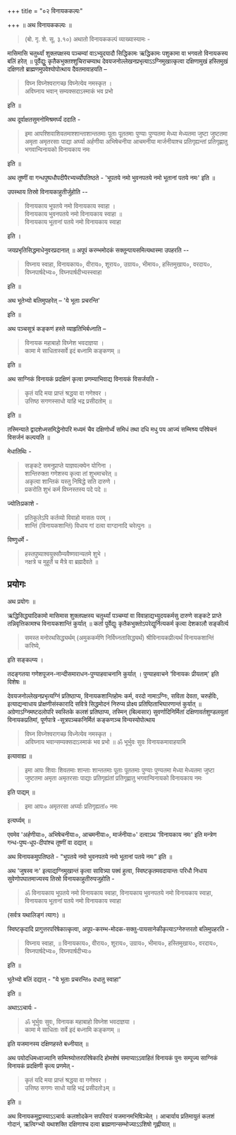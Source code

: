 +++
title = "०२ विनायककल्पः"

+++
॥ अथ विनायककल्पः ॥

> (बो. गृ. शे. सू. ३.१०) अथातो विनायककल्पं व्याख्यास्यामः -

मासिमासि चतुर्थ्यां शुक्लपक्षस्य पञ्चम्यां वाऽभ्युदयादौ सिद्धिकामः ऋद्धिकामः पशुकामा वा भगवतो विनायकस्य बलिं हरेत् ॥ पूर्वेद्युुः कृतैकभुक्तश्शुचिराचम्याथ देवयजनोल्लेखनप्रभृत्याऽऽग्निमुखात्कृत्वा दक्षिणामुखं हस्तिमुखं दक्षिणतो ब्राह्मणमुपवेश्योपोत्थाय दैवतमावाहयति –

> विघ्न विघ्नेश्वरागच्छ विघ्नेत्येव नमस्कृत ।  
अविघ्नाय भवान् सम्यक्सदाऽस्माकं भव प्रभो 

इति ॥

अथ दूर्वाक्षतसुमनोमिश्रमर्घ्यं ददाति -

> इमा आपश्शिवाशिवतमाश्शान्ताशान्ततमाः पूताः पूततमाः पुण्याः पुण्यतमा मेध्या मेध्यतमा जुष्टा जुष्टतमा अमृता अमृतरसाः पाद्या अर्घ्या अर्हणीया अभिषेचनीया आचमनीया मार्जनीयाश्च प्रतिगृह्यन्तां प्रतिगृह्णातु भगवान्विनायको विनायकाय नमः

इति ॥

अथ तूष्णीं वा गन्धपुष्पधौपदीपैरभ्यर्च्योपतिष्ठते - 'भूपतये नमो भुवनपतये नमो भूतानां पतये नमः' इति ॥

उपस्थाय तिस्रो विनायकाहुतीर्जुहोति --

> विनायकाय भूपतये नमो विनायकाय स्वाहा ।    
विनायकाय भुवनपतये नमो विनायकाय स्वाहा ॥  
विनायकाय भूतानां पतये नमो विनायकाय स्वाहा

इति ।

जयप्रभृतिसिद्धमाधेनुवरप्रदानात् ॥ अपूपं करम्भमोदकं सक्तून्पायसमित्यथास्मा उपहरति --

> विघ्नाय स्वाहा, विनायकाय०, वीराय०, शूराय०, उग्राय०, भीमाय०,   हस्तिमुखाय०, वरदाय०, विघ्नपार्षदेभ्यः०, विघ्नपार्षदीभ्यस्स्वाहा

इति ॥

अथ भूतेभ्यो बलिमुपहरेत् – 'ये भूताः प्रचरन्ति' 

इति ॥

अथ पञ्चसूत्रं कङ्कणं हस्ते व्याहृतिभिर्बध्नाति –

> विनायक महाबाहो विघ्नेश भवदाज्ञया ।     
कामा मे साधितास्सर्वे इदं बध्नामि कङ्कणम् ॥

इति ॥

अथ साग्निकं विनायकं प्रदक्षिणं कृत्वा प्रणम्याभिवाद्य विनायकं विसर्जयति -

> कृतं यदि मया प्राप्तं श्रद्धया वा गणेश्वर ।   
उत्तिष्ठ सगणस्साधो याहि भद्र प्रसीदतोम् ॥

इति ॥

तस्मिन्याते द्वादशेध्मसमिद्धेनोपरि मध्यमं चैव दक्षिणोर्ध्वं समिधं तथा
दधि मधु पय आज्यं सम्मिश्र्य परिषेचनं विसर्जनं कल्पयति ॥

मेधातिथिः -  

> सङ्कटे समनुप्राप्ते याज्ञवल्क्येन योगिना ।  
शान्तिरुक्ता गणेशस्य कृत्वा तां शुभमाचरेत् ॥  
अकृत्वा शान्तिकं यस्तु निषिद्धे सति दारुणे ।  
प्रकरोति शुभं कर्म विघ्नस्तस्य पदे पदे ॥

ज्योतिःप्रकाशे -

> प्रतिकूलेऽपि कर्तव्यो विवाहो मासतः परम् ।  
शान्तिं (विनायकशान्तिं) विधाय गां दत्वा वाग्दानादि चरेत्पुनः ॥

विष्णुधर्मे -

> हस्तपुष्याश्वयुक्सौम्यवैष्णवान्यतमे शुभे ।  
नक्षत्रे च मुहूर्ते च मैत्रे वा ब्रह्मदैवते ॥

## प्रयोगः

अथ प्रयोगः ॥

ऋद्धिसिद्ध्यादिकामो मासिमास शुक्लपक्षस्य चतुर्थ्यां पञ्चम्यां वा विवाहाद्यभ्युदयकर्मसु दारुणे सङ्कटे प्राप्ते तन्निवृत्तिकामश्च विनायकशान्तिं कुर्यात् ॥ कर्ता पूर्वेद्युः कृतैकभुक्तोऽपरेद्युर्नित्यकर्म कृत्वा देशकालौ सङ्कीर्त्य

> समस्त मनोरथसिद्ध्यर्थम् (अमुककर्मणि निर्विघ्नतासिद्ध्यर्थं) श्रीविनायकप्रीत्यर्थं विनायकशान्तिं करिष्ये,

इति सङ्कल्प्य ।

तदङ्गतया गणेशपूजन-नान्दीसमाराधन-पुण्याहवाचनानि कुर्यात् । पुण्याहवाचने ‘विनायकः प्रीयताम्' इति विशेषः ॥

देवयजनोल्लेखनप्रभृत्यग्निं प्रतिष्ठाप्य, विनायकशान्तिहोमः कर्म, वरदो नामाऽग्निः, सविता देवता, चरुर्हविः, इत्याद्यन्वाधाय प्रोक्षणीसंस्कारादि सवित्रे सिद्धमोदनं निरुप्य प्रोक्ष्य प्रतिष्ठिताभिघारणान्तं कुर्यात् ॥ अग्रेणाऽग्निमष्टदलोपरि स्वस्तिके कलशं प्रतिष्ठाप्य, तस्मिन् (बिल्वसार) सुवर्णादिनिर्मितां दक्षिणावर्तशुण्डलयुतां विनायकप्रतिमां, पूर्णपात्रे -सूत्रपञ्चकनिर्मितं कङ्कणञ्च विन्यस्योपोत्थाय

> विघ्न विघ्नेश्वरागच्छ विध्नेत्येव नमस्कृत ।   
अविघ्नाय भवान्सम्यक्सदाऽस्माकं भव प्रभो ॥
ॐ भूर्भुवः सुवः विनायकमावाहयामि

इत्यावाह्य ॥

> इमा आपः शिवाः शिवतमाः शान्ताः शान्ततमाः पूताः पूततमाः पुण्याः पुण्यतमा मेध्या मेध्यतमा जुष्टा जुष्टतमा अमृता अमृतरसाः पाद्याः प्रतिगृह्यंतां प्रतिगृह्णातु भगवान्विनायको विनायकाय नमः

इति पाद्यम् ॥

> इमा आपः० अमृतरसा अर्घ्याः प्रतिगृह्यतां० नमः

इत्यर्घ्यम् ॥

एवमेव 'अर्हणीयाः०, अभिषेचनीयाः०, आचमनीयाः०, मार्जनीयाः०' दत्वाऽथ 'विनायकाय नमः' इति मन्त्रेण गन्ध-पुष्प-धूप-दीपांश्च तूष्णीं वा दद्यात् ॥

अथ विनायकमुपतिष्ठते - "भूपतये नमो भुवनपतये नमो भूतानां पतये नमः” इति ॥

अथ 'जुषस्व नः' इत्याद्यग्निमुखान्तं कृत्वा सावित्र्या पक्वं हुत्वा, स्विष्टकृतमवदायान्तः परिधौ निधाय सुवेणोपघातमाज्यस्य तिस्रो विनायकाहुतीरुपजुहोति -

> ॐ विनायकाय भूपतये नमो विनायकाय स्वाहा, विनायकाय भुवनपतये नमो विनायकाय स्वाहा, विनायकाय भूतानां पतये नमो विनायकाय स्वाहा

(सर्वत्र यथालिङ्गं त्यागः) ॥

स्विष्टकृदादि प्रागुत्तरपरिषेकात्कृत्वा, अपूप-करम्भ-मोदक-सक्तु-पायसानेकीकृत्याऽग्नेरुत्तरतो बलिमुपहरति -

> विघ्नाय स्वाहा, ॥ विनायकाय०, वीराय०, शूराय०, उग्राय०, भीमाय०, हस्तिमुखाय०, वरदाय०, विघ्नपार्षदेभ्यः०, विघ्नपार्षदीभ्यः०

इति ॥

भूतेभ्यो बलिं दद्यात् - "ये भूताः प्रचरन्ति० दधातु स्वाहा”

इति ॥

अथाऽऽचार्यः -

> ॐ भूर्भुवः सुवः, विनायक महाबाहो विघ्नेश भवदाज्ञया ।  
कामा मे साधिताः सर्वे इदं बध्नामि कङ्कणम् ॥

इति यजमानस्य दक्षिणहस्ते बध्नीयात् ॥

अथ पयोदधिमध्वाज्यानि सम्मिश्र्योत्तरपरिषेकादि होमशेषं समाप्याऽऽवाहितं विनायकं पुनः सम्पूज्य साग्निकं विनायकं प्रदक्षिणी कृत्य प्रणमेत् -  

> कृतं यदि मया प्राप्तं श्रद्धया वा गणेश्वर ।  
उत्तिष्ठ सगणः साधो याहि भद्रं प्रसीदतो३म् ॥

इति ॥

अथ विनायकमुद्वास्याऽऽचार्यः कलशोदकेन सपरिवारं यजमानमभिषिञ्चेत् । आचार्याय प्रतिमायुतं कलशं गोदानं, ऋत्विग्भ्यो यथाशक्ति दक्षिणाश्च दत्वा ब्राह्मणान्सम्भोज्याऽऽशिषो गृह्णीयात् ॥
